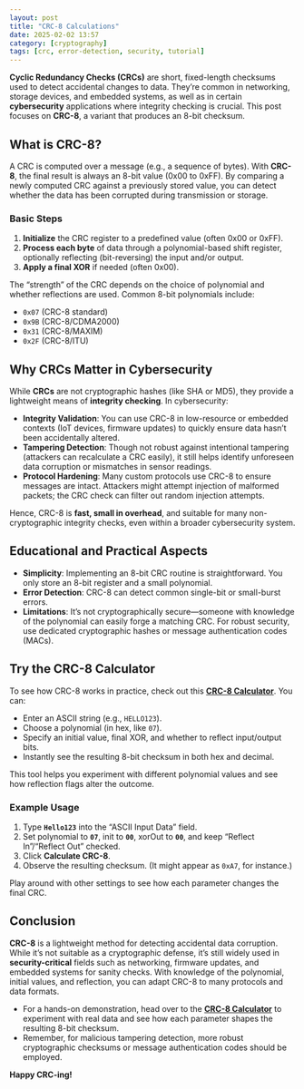 ```yaml
---
layout: post
title: "CRC-8 Calculations"
date: 2025-02-02 13:57
category: [cryptography]
tags: [crc, error-detection, security, tutorial]
---
```


**Cyclic Redundancy Checks (CRCs)** are short, fixed-length checksums used to detect accidental changes to data. They’re common in networking, storage devices, and embedded systems, as well as in certain **cybersecurity** applications where integrity checking is crucial. This post focuses on **CRC-8**, a variant that produces an 8-bit checksum.

## What is CRC-8?

A CRC is computed over a message (e.g., a sequence of bytes). With **CRC-8**, the final result is always an 8-bit value (0x00 to 0xFF). By comparing a newly computed CRC against a previously stored value, you can detect whether the data has been corrupted during transmission or storage.

### Basic Steps

1. **Initialize** the CRC register to a predefined value (often 0x00 or 0xFF).  
2. **Process each byte** of data through a polynomial-based shift register, optionally reflecting (bit-reversing) the input and/or output.  
3. **Apply a final XOR** if needed (often 0x00).  

The “strength” of the CRC depends on the choice of polynomial and whether reflections are used. Common 8-bit polynomials include:
- `0x07` (CRC-8 standard)
- `0x9B` (CRC-8/CDMA2000)
- `0x31` (CRC-8/MAXIM)
- `0x2F` (CRC-8/ITU)

## Why CRCs Matter in Cybersecurity

While **CRCs** are not cryptographic hashes (like SHA or MD5), they provide a lightweight means of **integrity checking**. In cybersecurity:

- **Integrity Validation**: You can use CRC-8 in low-resource or embedded contexts (IoT devices, firmware updates) to quickly ensure data hasn’t been accidentally altered.  
- **Tampering Detection**: Though not robust against intentional tampering (attackers can recalculate a CRC easily), it still helps identify unforeseen data corruption or mismatches in sensor readings.  
- **Protocol Hardening**: Many custom protocols use CRC-8 to ensure messages are intact. Attackers might attempt injection of malformed packets; the CRC check can filter out random injection attempts.

Hence, CRC-8 is **fast, small in overhead**, and suitable for many non-cryptographic integrity checks, even within a broader cybersecurity system.

## Educational and Practical Aspects

- **Simplicity**: Implementing an 8-bit CRC routine is straightforward. You only store an 8-bit register and a small polynomial.  
- **Error Detection**: CRC-8 can detect common single-bit or small-burst errors.  
- **Limitations**: It’s not cryptographically secure—someone with knowledge of the polynomial can easily forge a matching CRC. For robust security, use dedicated cryptographic hashes or message authentication codes (MACs).  

## Try the CRC-8 Calculator

To see how CRC-8 works in practice, check out this **[CRC-8 Calculator](https://alandonovan.site/crc-8/)**. You can:

- Enter an ASCII string (e.g., `HELLO123`).  
- Choose a polynomial (in hex, like `07`).  
- Specify an initial value, final XOR, and whether to reflect input/output bits.  
- Instantly see the resulting 8-bit checksum in both hex and decimal.

This tool helps you experiment with different polynomial values and see how reflection flags alter the outcome.

### Example Usage

1. Type **`Hello123`** into the “ASCII Input Data” field.  
2. Set polynomial to **`07`**, init to **`00`**, xorOut to **`00`**, and keep “Reflect In”/“Reflect Out” checked.  
3. Click **Calculate CRC-8**.  
4. Observe the resulting checksum. (It might appear as `0xA7`, for instance.)

Play around with other settings to see how each parameter changes the final CRC.

## Conclusion

**CRC-8** is a lightweight method for detecting accidental data corruption. While it’s not suitable as a cryptographic defense, it’s still widely used in **security-critical** fields such as networking, firmware updates, and embedded systems for sanity checks. With knowledge of the polynomial, initial values, and reflection, you can adapt CRC-8 to many protocols and data formats.

- For a hands-on demonstration, head over to the **[CRC-8 Calculator](https://alandonovan.site/crc/)** to experiment with real data and see how each parameter shapes the resulting 8-bit checksum.
- Remember, for malicious tampering detection, more robust cryptographic checksums or message authentication codes should be employed.  

**Happy CRC-ing!**
